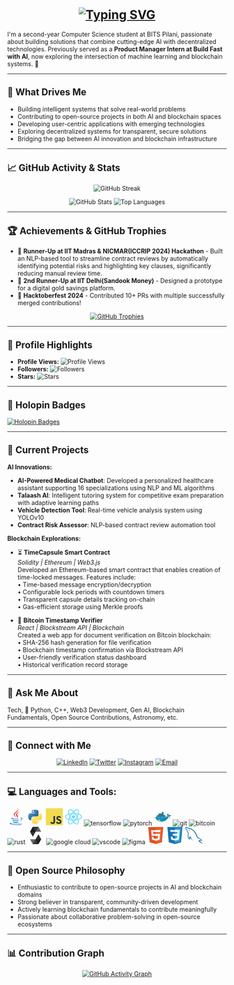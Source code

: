 <div align="center">
  <h1>
    <a href="https://git.io/typing-svg">
      <img src="https://readme-typing-svg.demolab.com?font=Fira+Code&weight=700&size=32&duration=4000&pause=1000&color=00FFB3&center=true&vCenter=true&random=false&width=435&lines=Hi+there!+I'm+Gautam;Welcome+to+my+GitHub!" alt="Typing SVG" />
    </a>
  </h1>
</div>

I'm a second-year Computer Science student at BITS Pilani, passionate about building solutions that combine cutting-edge AI with decentralized technologies. Previously served as a **Product Manager Intern at Build Fast with AI**, now exploring the intersection of machine learning and blockchain systems. 🚀

---

## 🎯 What Drives Me
- Building intelligent systems that solve real-world problems
- Contributing to open-source projects in both AI and blockchain spaces
- Developing user-centric applications with emerging technologies
- Exploring decentralized systems for transparent, secure solutions
- Bridging the gap between AI innovation and blockchain infrastructure

---

## 📈 GitHub Activity & Stats
<p align="center">
  <img src="https://github-readme-streak-stats.herokuapp.com/?user=GautamBytes&theme=radical&hide_border=true&cache_seconds=1800" alt="GitHub Streak" />
</p>

<p align="center">
  <img src="https://github-readme-stats.vercel.app/api?username=GautamBytes&show_icons=true&theme=radical&hide_border=true&cache_seconds=1800&count_private=true" alt="GitHub Stats" />
  <img src="https://github-readme-stats.vercel.app/api/top-langs/?username=GautamBytes&theme=radical&layout=compact&hide_border=true&cache_seconds=1800" alt="Top Languages" />
</p>

---

## 🏆 Achievements & GitHub Trophies
- 🥈 **Runner-Up at IIT Madras & NICMAR(ICCRIP 2024) Hackathon** - Built an NLP-based tool to streamline contract reviews by automatically identifying potential risks and highlighting key clauses, significantly reducing manual review time.
- 🎨 **2nd Runner-Up at IIT Delhi(Sandook Money)** - Designed a prototype for a digital gold savings platform.
- 🎉 **Hacktoberfest 2024** - Contributed 10+ PRs with multiple successfully merged contributions!

<p align="center">
  <a href="https://github.com/GautamBytes">
    <img src="https://github-profile-trophy.vercel.app/?username=GautamBytes&theme=radical&no-frame=true&cache_seconds=1800" alt="GitHub Trophies" />
  </a>
</p>

---

## 🌟 Profile Highlights
- **Profile Views:** ![Profile Views](https://komarev.com/ghpvc/?username=GautamBytes&color=brightgreen&style=flat-square)
- **Followers:** ![Followers](https://img.shields.io/github/followers/GautamBytes?style=social)
- **Stars:** ![Stars](https://img.shields.io/github/stars/GautamBytes?style=social)

---

## 🏅 Holopin Badges
[![Holopin Badges](https://holopin.me/gautambytes)](https://holopin.io/@gautambytes)

---

## 🚀 Current Projects
**AI Innovations:**
- **AI-Powered Medical Chatbot**: Developed a personalized healthcare assistant supporting 16 specializations using NLP and ML algorithms
- **Talaash AI**: Intelligent tutoring system for competitive exam preparation with adaptive learning paths
- **Vehicle Detection Tool**: Real-time vehicle analysis system using YOLOv10
- **Contract Risk Assessor**: NLP-based contract review automation tool

**Blockchain Explorations:**
- ⏳ **TimeCapsule Smart Contract**  
  _Solidity | Ethereum | Web3.js_  
  Developed an Ethereum-based smart contract that enables creation of time-locked messages. Features include:  
  • Time-based message encryption/decryption  
  • Configurable lock periods with countdown timers  
  • Transparent capsule details tracking on-chain  
  • Gas-efficient storage using Merkle proofs

- 🔗 **Bitcoin Timestamp Verifier**  
  _React | Blockstream API | Blockchain_  
  Created a web app for document verification on Bitcoin blockchain:  
  • SHA-256 hash generation for file verification  
  • Blockchain timestamp confirmation via Blockstream API  
  • User-friendly verification status dashboard  
  • Historical verification record storage

---

## 💬 Ask Me About
Tech, 🐍 Python, C++, Web3 Development, Gen AI, Blockchain Fundamentals, Open Source Contributions, Astronomy, etc.

---

## 🔗 Connect with Me
<p align="center">
  <a href="https://www.linkedin.com/in/gautam-manchandani-17888b259"><img src="https://img.shields.io/badge/LinkedIn-%230077B5.svg?logo=linkedin&logoColor=white" alt="LinkedIn"></a>
  <a href="https://x.com/GautamM96"><img src="https://img.shields.io/badge/Twitter-%231DA1F2.svg?logo=Twitter&logoColor=white" alt="Twitter"></a>
  <a href="https://www.instagram.com/gautam092528/"><img src="https://img.shields.io/badge/Instagram-%23E4405F.svg?logo=Instagram&logoColor=white" alt="Instagram"></a>
  <a href="mailto:manchandanigautam@gmail.com"><img src="https://img.shields.io/badge/Email-D14836?style=flat&logo=gmail&logoColor=white" alt="Email"></a>
</p>

---

## 💻 Languages and Tools:
<p align="left">
  <img src="https://raw.githubusercontent.com/devicons/devicon/master/icons/java/java-original.svg" alt="java" width="40" height="40"/>
  <img src="https://raw.githubusercontent.com/devicons/devicon/master/icons/python/python-original.svg" alt="python" width="40" height="40"/>
  <img src="https://raw.githubusercontent.com/devicons/devicon/master/icons/javascript/javascript-original.svg" alt="javascript" width="40" height="40"/>
  <img src="https://raw.githubusercontent.com/devicons/devicon/master/icons/react/react-original.svg" alt="react" width="40" height="40"/>
  <img src="https://www.vectorlogo.zone/logos/tensorflow/tensorflow-icon.svg" alt="tensorflow" width="40" height="40"/>
  <img src="https://www.vectorlogo.zone/logos/pytorch/pytorch-icon.svg" alt="pytorch" width="40" height="40"/>
  <img src="https://raw.githubusercontent.com/devicons/devicon/master/icons/docker/docker-original.svg" alt="docker" width="40" height="40"/>
  <img src="https://www.vectorlogo.zone/logos/git-scm/git-scm-icon.svg" alt="git" width="40" height="40"/>
  <img src="https://www.vectorlogo.zone/logos/bitcoin/bitcoin-icon.svg" alt="bitcoin" width="40" height="40"/>
  <img src="https://img.shields.io/badge/Rust-000000?style=for-the-badge&logo=rust&logoColor=white" alt="rust" width="40" height="40"/>
  <img src="https://raw.githubusercontent.com/devicons/devicon/master/icons/solidity/solidity-original.svg" alt="solidity" width="40" height="40"/>
  <img src="https://www.vectorlogo.zone/logos/google_cloud/google_cloud-icon.svg" alt="google cloud" width="40" height="40"/>
  <img src="https://www.vectorlogo.zone/logos/visualstudio_code/visualstudio_code-icon.svg" alt="vscode" width="40" height="40"/>
  <img src="https://www.vectorlogo.zone/logos/figma/figma-icon.svg" alt="figma" width="40" height="40"/>
  <img src="https://raw.githubusercontent.com/devicons/devicon/master/icons/html5/html5-original.svg" alt="html5" width="40" height="40"/>
  <img src="https://raw.githubusercontent.com/devicons/devicon/master/icons/css3/css3-original.svg" alt="css3" width="40" height="40"/>
  <img src="https://raw.githubusercontent.com/devicons/devicon/master/icons/mysql/mysql-original.svg" alt="sql" width="40" height="40"/>
</p>

---

## 🌱 Open Source Philosophy
- Enthusiastic to contribute to open-source projects in AI and blockchain domains
- Strong believer in transparent, community-driven development
- Actively learning blockchain fundamentals to contribute meaningfully
- Passionate about collaborative problem-solving in open-source ecosystems
  
---
## 📊 Contribution Graph
<p align="center">
  <a href="https://github.com/GautamBytes">
    <img src="https://github-readme-activity-graph.vercel.app/graph?username=GautamBytes&theme=radical&hide_border=true&cache_seconds=1800" alt="GitHub Activity Graph" />
  </a>
</p>


